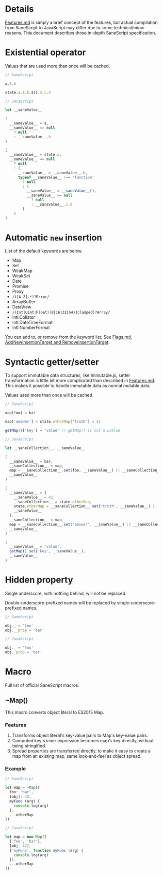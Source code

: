 Details
========

[Features.md](https://github.com/SaneScript/SaneScript/blob/master/Features.md) is simply a brief concept of the features, but actual compilation from SaneScript to JavaScript may differ due to some technical/minor reasons. This document describes those in-depth SaneScript specification.

# Existential operator

Values that are used more than once will be cached.

```js
// SaneScript

a.$.b

state.a.$.b.$().$.c.d
```

```js
// JavaScript

let __saneValue__

(
  __saneValue__ = a,
  __saneValue__ == null
    ? null
    : __saneValue__.b
)

(
  __saneValue__ = state.a,
  __saneValue__ == null
    ? null
    : (
      __saneValue__ = __saneValue__.b,
      typeof __saneValue__ !== 'function'
        ? null
        : (
          __saneValue__ = __saneValue__(),
          __saneValue__ == null
            ? null
            : __saneValue__.c.d
        )
    )
)
```

# Automatic `new` insertion

List of the default keywords are below.

- Map
- Set
- WeakMap
- WeakSet
- Date
- Promise
- Proxy
- `/([A-Z].*)?Error/`
- ArrayBuffer
- DataView
- `/(Int|Uint|Float)(8|16|32|64)(Clamped)?Array/`
- Intl.Collator
- Intl.DateTimeFormat
- Intl.NumberFormat

You can add to, or remove from the keyword list; See [Flags.md, AddNewInsertionTarget and RemoveInsertionTarget](https://github.com/SaneScript/SaneScript/blob/master/Flags.md#AddNewInsertionTarget).

# Syntactic getter/setter

To support immutable data structures, like Immutable.js, setter transformation is little bit more complicated than described in [Features.md](https://github.com/SaneScript/SaneScript/blob/master/Features.md). This makes it possible to handle immutable data as normal mutable data.

Values used more than once will be cached.

```js
// SaneScript

map[foo] = bar

map['answer'] = state.otherMap['truth'] = 42

getMap()['key'] = 'value' // getMap() is not a LValue
```

```js
// JavaScript

let __saneCollection__, __saneValue__

(
  __saneValue__ = bar,
  __saneCollection__ = map,
  map = __saneCollection__.set(foo, __saneValue__) || __saneCollection__,
  __saneValue__
)

(
  __saneValue__ = (
    __saneValue__ = 42,
    __saneCollection__ = state.otherMap,
    state.otherMap = __saneCollection__.set('truth', __saneValue__) || __saneCollection__,
    __saneValue__
  ),
  __saneCollection__ = map,
  map = __saneCollection__.set('answer', __saneValue__) || __saneCollection__,
  __saneValue__
)

(
  __saneValue__ = 'value',
  getMap().set('key', __saneValue__),
  __saneValue__
)
```

# Hidden property

Single underscore, with nothing behind, will not be replaced.

Double-underscore-prefixed names will be replaced by single-underscore-prefixed names.

```js
// SaneScript

obj._ = 'foo'
obj.__prop = 'bar'
```

```js
// JavaScript

obj._ = 'foo'
obj._prop = 'bar'
```

# Macro

Full list of official SaneScript macros.

## ~Map()

This macro converts object literal to ES2015 Map.

### Features

1. Transforms object literal's key-value pairs to Map's key-value pairs.
1. Computed key's inner expression becomes map's key directly, without being stringified.
1. Spread properties are transferred directly, to make it easy to create a map from an existing map, same look-and-feel as object spread.

### Example

```js
// SaneScript

let map = ~Map({
  foo: 'bar',
  [obj]: 42,
  myFunc (arg) {
    console.log(arg)
  },
  ...otherMap
})
```

```js
// JavaScript

let map = new Map([
  ['foo', 'bar'],
  [obj, 42],
  ['myFunc', function myFunc (arg) {
    console.log(arg)
  }],
  ...otherMap
])
```
